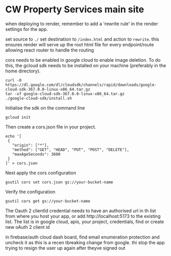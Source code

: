 # CW Property Services main site

when deploying to render, remember to add a 'rewrite rule' in the render settings for the app.

set source to `````./````` set destination to `````/index.html````` and action to `````rewrite`````. this ensures render will serve up the root html file for every endpoint/route allowing react router to handle the routing

cors needs to be enabled in google cloud to enable image deletion. To do this, the gcloud sdk needs to be installed on your machine (preferably in the home directory).
`````
curl -O https://dl.google.com/dl/cloudsdk/channels/rapid/downloads/google-cloud-sdk-367.0.0-linux-x86_64.tar.gz
tar -xf google-cloud-sdk-367.0.0-linux-x86_64.tar.gz
./google-cloud-sdk/install.sh 

`````

Initialise the sdk on the command line
`````
gcloud init

`````


 Then create a cors.json file in your project.

 `````
 echo '[
  {
    "origin": ["*"],
    "method": ["GET", "HEAD", "PUT", "POST", "DELETE"],
    "maxAgeSeconds": 3600
  }
]' > cors.json
 
`````
Next apply the cors configuration

`````
gsutil cors set cors.json gs://your-bucket-name

`````
Verify the configuration

`````
gsutil cors get gs://your-bucket-name

`````

The Oauth 2 clientId credential needs to have an authorised url in th list from where you host your app, or add http://localhost:5173 to the existing list.
The list is in google cloud, apis, your project, credentials, find or create new oAuth 2 client id

in firebase/auth cloud dash board, find email enumeration protection and uncheck it as this is a recen tbreaking change from google. thi stop the app trying to resign the user up again after theyve signed out
